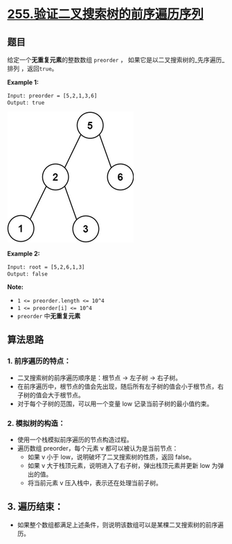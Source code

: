 # [255.验证二叉搜索树的前序遍历序列](https://leetcode.cn/problems/verify-preorder-sequence-in-binary-search-tree/?envType=study-plan-v2&envId=premium-algo-100)

## 题目

给定一个**无重复元素**的整数数组 `preorder` ， 如果它是以二叉搜索树的_先序遍历_排列 ，返回`true`。

**Example 1:**

    Input: preorder = [5,2,1,3,6]
    Output: true
![](./1.jpg)

**Example 2:**

    Input: root = [5,2,6,1,3]
    Output: false

**Note:**
- `1 <= preorder.length <= 10^4`
- `1 <= preorder[i] <= 10^4`
- `preorder` 中**无重复元素**

## 算法思路

### 1. 前序遍历的特点：

- 二叉搜索树的前序遍历顺序是：根节点 → 左子树 → 右子树。
- 在前序遍历中，根节点的值会先出现，随后所有左子树的值会小于根节点，右子树的值会大于根节点。
- 对于每个子树的范围，可以用一个变量 low 记录当前子树的最小值约束。

### 2. 模拟树的构造：

- 使用一个栈模拟前序遍历的节点构造过程。
- 遍历数组 preorder，每个元素 v 都可以被认为是当前节点：
  - 如果 v 小于 low，说明破坏了二叉搜索树的性质，返回 false。
  - 如果 v 大于栈顶元素，说明进入了右子树，弹出栈顶元素并更新 low 为弹出的值。
  - 将当前元素 v 压入栈中，表示还在处理当前子树。

## 3. 遍历结束：

- 如果整个数组都满足上述条件，则说明该数组可以是某棵二叉搜索树的前序遍历。
